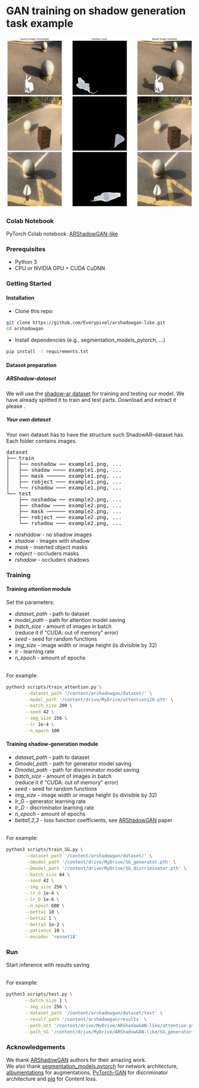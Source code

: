 # GAN training on shadow generation task example
![Alt text](imgs/demo-en.png?raw=true "Title")
### Colab Notebook
PyTorch Colab notebook: <a href="https://colab.research.google.com/drive/1fZl1Pb-qWa6OZQgJ-9SMBm8Dd_WY1fsq?usp=sharing">ARShadowGAN-like</a>
### Prerequisites
* Python 3
* CPU or NVIDIA GPU + CUDA CuDNN
### Getting Started
#### Installation
* Clone this repo:
```bash
git clone https://github.com/Everypixel/arshadowgan-like.git
cd arshadowgan
```
* Install dependencies (e.g., segmentation_models_pytorch, ...)
```bash
pip install -r requirements.txt
```
#### Dataset preparation
##### ARShadow-dataset
We will use the <a href="https://drive.google.com/file/d/1CsKIg8tV6gP35l_u3Dg-RKrXBggJrNaL/view?usp=sharing">shadow-ar dataset</a> for training and testing our model. We have already splitted it to train and test parts. Download and extract it please .

##### Your own dataset
Your own dataset has to have the structure such ShadowAR-dataset has. Each folder contains images.

<pre>
dataset
├── train
│   ├── noshadow ── example1.png, ...
│   ├── shadow ──── example1.png, ...
│   ├── mask ────── example1.png, ...
│   ├── robject ─── example1.png, ...
│   └── rshadow ─── example1.png, ...
└── test
    ├── noshadow ── example2.png, ...
    ├── shadow ──── example2.png, ...
    ├── mask ────── example2.png, ...
    ├── robject ─── example2.png, ...
    └── rshadow ─── example2.png, ...
</pre>
* *noshadow* - no shadow images
* *shadow* - images with shadow
* *mask* - inserted object masks
* *robject* - occluders masks
* *rshadow* - occluders shadows
### Training
#### Training attention module
Set the parameters:
* *dataset_path* - path to dataset
* *model_path* - path for attention model saving
* *batch_size* - amount of images in batch <br>(reduce it if "CUDA: out of memory" error)
* *seed* - seed for random functions
* *img_size* - image width or image height (is divisible by 32)
* *lr* - learning rate
* *n_epoch* - amount of epochs<br><br>

For example:
``` bash
python3 scripts/train_attention.py \
       --dataset_path '/content/arshadowgan/dataset/' \
       --model_path '/content/drive/MyDrive/attention128.pth' \
       --batch_size 200 \
       --seed 42 \
       --img_size 256 \
       --lr 1e-4 \
       --n_epoch 100
```
#### Training shadow-generation module

* *dataset_path* - path to dataset
* *Gmodel_path* - path for generator model saving
* *Dmodel_path* - path for discriminator model saving
* *batch_size* - amount of images in batch <br>(reduce it if "CUDA: out of memory" error)
* *seed* - seed for random functions
* *img_size* - image width or image height (is divisible by 32)
* *lr_G* - generator learning rate
* *lr_D* - discriminator learning rate
* *n_epoch* - amount of epochs
* *betta1,2,3* - loss function coefficients, see <a href="https://openaccess.thecvf.com/content_CVPR_2020/html/Liu_ARShadowGAN_Shadow_Generative_Adversarial_Network_for_Augmented_Reality_in_Single_CVPR_2020_paper.html">ARShadowGAN</a> paper<br><br>

For example:
``` bash
python3 scripts/train_SG.py \
       --dataset_path '/content/arshadowgan/dataset/' \
       --Gmodel_path '/content/drive/MyDrive/SG_generator.pth' \
       --Dmodel_path '/content/drive/MyDrive/SG_discriminator.pth' \
       --batch_size 64 \
       --seed 42 \
       --img_size 256 \
       --lr_G 1e-4 \
       --lr_D 1e-6 \
       --n_epoch 600 \
       --betta1 10 \
       --betta2 1 \
       --betta3 1e-2 \
       --patience 10 \
       --encoder 'resnet18'
```
### Run
Start inference with results saving<br><br>

For example:
``` bash
python3 scripts/test.py \
       --batch_size 1 \
       --img_size 256 \
       --dataset_path '/content/arshadowgan/dataset/test' \
       --result_path '/content/arshadowgan/results' \
       --path_att '/content/drive/MyDrive/ARShadowGAN-like/attention.pth' \
       --path_SG '/content/drive/MyDrive/ARShadowGAN-like/SG_generator.pth'
```
### Acknowledgements

We thank <a href="https://github.com/ldq9526/ARShadowGAN">ARShadowGAN</a> authors for their amazing work.<br>
We also thank <a href="https://github.com/qubvel/segmentation_models.pytorch">segmentation_models.pytorch</a> for network architecture, <a href="https://github.com/albumentations-team/albumentations">albumentations</a> for augmentations, <a href="https://github.com/eriklindernoren/PyTorch-GAN">PyTorch-GAN</a> for discriminator architecture and <a href="https://github.com/photosynthesis-team/piq">piq</a> for Content loss.

